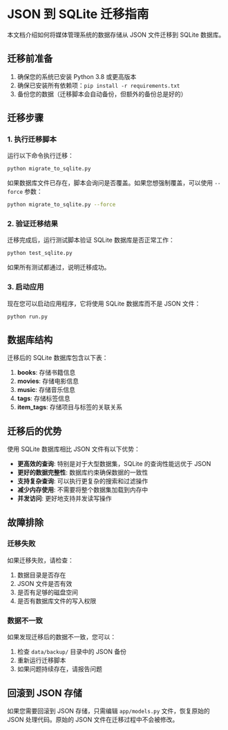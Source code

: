 # JSON 到 SQLite 迁移指南

本文档介绍如何将媒体管理系统的数据存储从 JSON 文件迁移到 SQLite 数据库。

## 迁移前准备

1. 确保您的系统已安装 Python 3.8 或更高版本
2. 确保已安装所有依赖项：`pip install -r requirements.txt`
3. 备份您的数据（迁移脚本会自动备份，但额外的备份总是好的）

## 迁移步骤

### 1. 执行迁移脚本

运行以下命令执行迁移：

```bash
python migrate_to_sqlite.py
```

如果数据库文件已存在，脚本会询问是否覆盖。如果您想强制覆盖，可以使用 `--force` 参数：

```bash
python migrate_to_sqlite.py --force
```

### 2. 验证迁移结果

迁移完成后，运行测试脚本验证 SQLite 数据库是否正常工作：

```bash
python test_sqlite.py
```

如果所有测试都通过，说明迁移成功。

### 3. 启动应用

现在您可以启动应用程序，它将使用 SQLite 数据库而不是 JSON 文件：

```bash
python run.py
```

## 数据库结构

迁移后的 SQLite 数据库包含以下表：

1. **books**: 存储书籍信息
2. **movies**: 存储电影信息
3. **music**: 存储音乐信息
4. **tags**: 存储标签信息
5. **item_tags**: 存储项目与标签的关联关系

## 迁移后的优势

使用 SQLite 数据库相比 JSON 文件有以下优势：

- **更高效的查询**: 特别是对于大型数据集，SQLite 的查询性能远优于 JSON
- **更好的数据完整性**: 数据库约束确保数据的一致性
- **支持复杂查询**: 可以执行更复杂的搜索和过滤操作
- **减少内存使用**: 不需要将整个数据集加载到内存中
- **并发访问**: 更好地支持并发读写操作

## 故障排除

### 迁移失败

如果迁移失败，请检查：

1. 数据目录是否存在
2. JSON 文件是否有效
3. 是否有足够的磁盘空间
4. 是否有数据库文件的写入权限

### 数据不一致

如果发现迁移后的数据不一致，您可以：

1. 检查 `data/backup/` 目录中的 JSON 备份
2. 重新运行迁移脚本
3. 如果问题持续存在，请报告问题

## 回滚到 JSON 存储

如果您需要回滚到 JSON 存储，只需编辑 `app/models.py` 文件，恢复原始的 JSON 处理代码。原始的 JSON 文件在迁移过程中不会被修改。 
